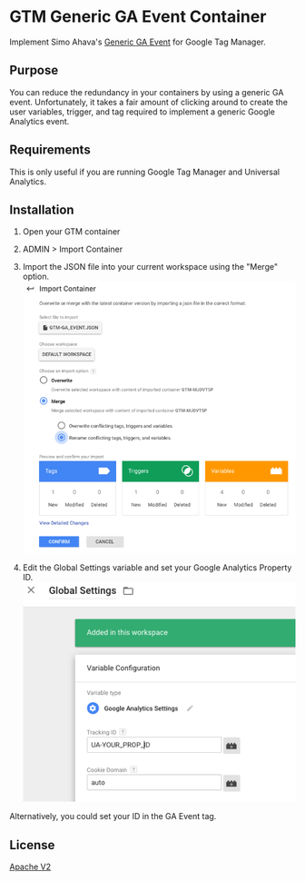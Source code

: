 # GTM Generic GA Event Container
Implement Simo Ahava's [Generic GA Event](https://www.simoahava.com/analytics/create-a-generic-event-tag/) for Google Tag Manager.

## Purpose
You can reduce the redundancy in your containers by using a generic GA event. Unfortunately, it takes a fair amount of clicking around to create the user variables, trigger, and tag required to implement a generic Google Analytics event.

## Requirements
This is only useful if you are running Google Tag Manager and Universal Analytics.

## Installation
1. Open your GTM container

1. ADMIN > Import Container
  
1. Import the JSON file into your current workspace using the "Merge" option.  
  ![New Tag](screenshots/import.png "Import Settings")
  
1. Edit the Global Settings variable and set your Google Analytics Property ID.  
  ![New Tag](screenshots/global_settings.png "Global Settings")

Alternatively, you could set your ID in the GA Event tag.

## License
[Apache V2](http://www.apache.org/licenses/)
